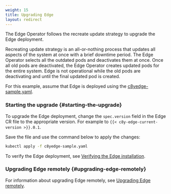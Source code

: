 ```yaml
---
weight: 15
title: Upgrading Edge
layout: redirect
---
```


The Edge Operator follows the recreate update strategy to upgrade the Edge deployment.

Recreating update strategy is an all-or-nothing process that updates all aspects of the system at once with a brief downtime period. The Edge Operator selects all the outdated pods and deactivates them at once. Once all old pods are deactivated, the Edge Operator creates updated pods for the entire system. Edge is not operational while the old pods are deactivating and until the final updated pod is created.

For this example, assume that Edge is deployed using the [c8yedge-sample.yaml](/files/edge-k8s/c8yedge-sample.yaml).

### Starting the upgrade {#starting-the-upgrade}

To upgrade the Edge deployment, change the `spec.version` field in the Edge CR file to the appropriate version. For example to `{{< c8y-edge-current-version >}}.0.1`.

Save the file and use the command below to apply the changes:

```bash
kubectl apply -f c8yedge-sample.yaml
```

To verify the Edge deployment, see [Verifying the Edge installation](/edge-kubernetes/installing-edge-on-k8/#verifying-the-edge-installation).

### Upgrading Edge remotely {#upgrading-edge-remotely}

For information about upgrading Edge remotely, see [Upgrading Edge remotely](/edge-kubernetes/k8-edge-connecting-edge-to-cloud/#k8-edge-upgrading-edge-remotely).
